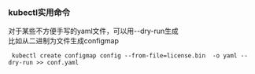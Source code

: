  ### kubectl实用命令


对于某些不方便手写的yaml文件，可以用--dry-run生成  
比如从二进制为文件生成configmap


```
 kubectl create configmap config --from-file=license.bin  -o yaml --dry-run >> conf.yaml
```
